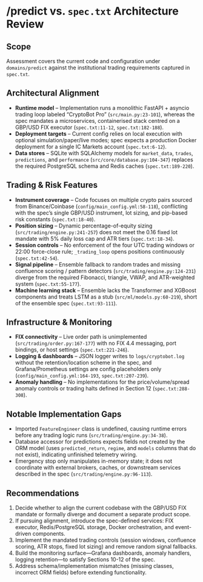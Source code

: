 # /predict vs. `spec.txt` Architecture Review

## Scope

Assessment covers the current code and configuration under `domains/predict` against the institutional trading requirements captured in `spec.txt`.

## Architectural Alignment

- **Runtime model** – Implementation runs a monolithic FastAPI + asyncio trading loop labeled “CryptoBot Pro” (`src/main.py:23-101`), whereas the spec mandates a microservices, containerised stack centred on a GBP/USD FIX executor (`spec.txt:11-12`, `spec.txt:182-188`).
- **Deployment targets** – Current config relies on local execution with optional simulation/paper/live modes; spec expects a production Docker deployment for a single IC Markets account (`spec.txt:6-12`).
- **Data stores** – SQLite with SQLAlchemy models for `market_data`, `trades`, `predictions`, and `performance` (`src/core/database.py:104-347`) replaces the required PostgreSQL schema and Redis caches (`spec.txt:189-220`).

## Trading & Risk Features

- **Instrument coverage** – Code focuses on multiple crypto pairs sourced from Binance/Coinbase (`config/main_config.yml:58-118`), conflicting with the spec’s single GBP/USD instrument, lot sizing, and pip-based risk constants (`spec.txt:18-40`).
- **Position sizing** – Dynamic percentage-of-equity sizing (`src/trading/engine.py:241-257`) does not meet the 0.16 fixed lot mandate with 5% daily loss cap and ATR tiers (`spec.txt:18-34`).
- **Session controls** – No enforcement of the four UTC trading windows or 22:00 force-close rule; `_trading_loop` opens positions continuously (`spec.txt:42-54`).
- **Signal pipeline** – Ensemble fallback to random trades and missing confluence scoring / pattern detectors (`src/trading/engine.py:124-231`) diverge from the required Fibonacci, triangle, VWAP, and ATR-weighted system (`spec.txt:55-177`).
- **Machine learning stack** – Ensemble lacks the Transformer and XGBoost components and treats LSTM as a stub (`src/ml/models.py:60-219`), short of the ensemble spec (`spec.txt:93-111`).

## Infrastructure & Monitoring

- **FIX connectivity** – Live order path is unimplemented (`src/trading/order.py:167-177`) with no FIX 4.4 messaging, port bindings, or host settings (`spec.txt:221-246`).
- **Logging & dashboards** – JSON logger writes to `logs/cryptobot.log` without the retention/location scheme in the spec, and Grafana/Prometheus settings are config placeholders only (`config/main_config.yml:164-193`, `spec.txt:207-239`).
- **Anomaly handling** – No implementations for the price/volume/spread anomaly controls or trading halts defined in Section 12 (`spec.txt:288-308`).

## Notable Implementation Gaps

- Imported `FeatureEngineer` class is undefined, causing runtime errors before any trading logic runs (`src/trading/engine.py:34-38`).
- Database accessor for predictions expects fields not created by the ORM model (uses `predicted_return`, `regime`, and `models` columns that do not exist), indicating unfinished telemetry wiring.
- Emergency stop only manipulates in-memory state; it does not coordinate with external brokers, caches, or downstream services described in the spec (`src/trading/engine.py:96-113`).

## Recommendations

1. Decide whether to align the current codebase with the GBP/USD FIX mandate or formally diverge and document a separate product scope.
2. If pursuing alignment, introduce the spec-defined services: FIX executor, Redis/PostgreSQL storage, Docker orchestration, and event-driven components.
3. Implement the mandated trading controls (session windows, confluence scoring, ATR stops, fixed lot sizing) and remove random signal fallbacks.
4. Build the monitoring surface—Grafana dashboards, anomaly handlers, logging retention—to satisfy Sections 10-12 of the spec.
5. Address schema/implementation mismatches (missing classes, incorrect ORM fields) before extending functionality.
